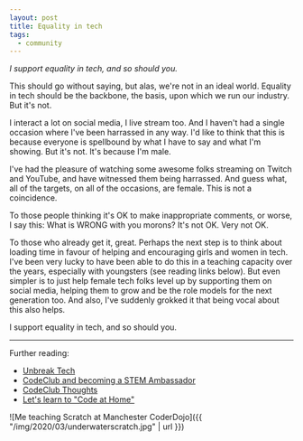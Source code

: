 ```yaml
---
layout: post
title: Equality in tech
tags:
  - community
---
```


_I support equality in tech, and so should you._

This should go without saying, but alas, we're not in an ideal world. Equality in tech should be the backbone, the basis, upon which we run our industry. But it's not.

I interact a lot on social media, I live stream too. And I haven't had a single occasion where I've been harrassed in any way. I'd like to think that this is because everyone is spellbound by what I have to say and what I'm showing. But it's not. It's because I'm male.

I've had the pleasure of watching some awesome folks streaming on Twitch and YouTube, and have witnessed them being harrassed. And guess what, all of the targets, on all of the occasions, are female. This is not a coincidence.

To those people thinking it's OK to make inappropriate comments, or worse, I say this: What is WRONG with you morons? It's not OK. Very not OK.

To those who already get it, great. Perhaps the next step is to think about loading time in favour of helping and encouraging girls and women in tech. I've been very lucky to have been able to do this in a teaching capacity over the years, especially with youngsters (see reading links below). But even simpler is to just help female tech folks level up by supporting them on social media, helping them to grow and be the role models for the next generation too. And also, I've suddenly grokked it that being vocal about this also helps.

I support equality in tech, and so should you.

---

Further reading:

* [Unbreak Tech](https://unbreak.tech)
* [CodeClub and becoming a STEM Ambassador](https://qmacro.org/2012/12/05/codeclub-and-becoming-a-stem-ambassador/)
* [CodeClub Thoughts](https://qmacro.org/2013/04/18/codeclub-thoughts/)
* [Let's learn to "Code at Home"](https://qmacro.org/2020/03/24/code-at-home/)

![Me teaching Scratch at Manchester CoderDojo]({{ "/img/2020/03/underwaterscratch.jpg" | url }})
